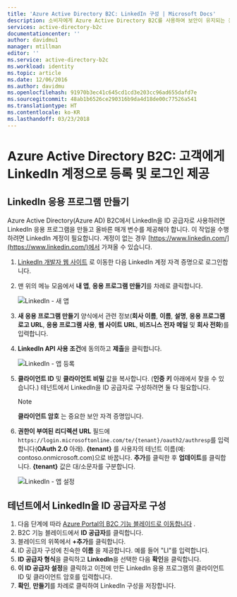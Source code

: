 ```yaml
---
title: 'Azure Active Directory B2C: LinkedIn 구성 | Microsoft Docs'
description: 소비자에게 Azure Active Directory B2C를 사용하여 보안이 유지되는 응용 프로그램에서 LinkedIn 계정으로 등록 및 로그인 제공
services: active-directory-b2c
documentationcenter: ''
author: davidmu1
manager: mtillman
editor: ''
ms.service: active-directory-b2c
ms.workload: identity
ms.topic: article
ms.date: 12/06/2016
ms.author: davidmu
ms.openlocfilehash: 91970b3ec41c645cd1cd3e203cc96ad655dafd7e
ms.sourcegitcommit: 48ab1b6526ce290316b9da4d18de00c77526a541
ms.translationtype: HT
ms.contentlocale: ko-KR
ms.lasthandoff: 03/23/2018
---
```

# <a name="azure-active-directory-b2c-provide-sign-up-and-sign-in-to-consumers-with-linkedin-accounts"></a>Azure Active Directory B2C: 고객에게 LinkedIn 계정으로 등록 및 로그인 제공
## <a name="create-a-linkedin-application"></a>LinkedIn 응용 프로그램 만들기
Azure Active Directory(Azure AD) B2C에서 LinkedIn을 ID 공급자로 사용하려면 LinkedIn 응용 프로그램을 만들고 올바른 매개 변수를 제공해야 합니다. 이 작업을 수행하려면 LinkedIn 계정이 필요합니다. 계정이 없는 경우 [https://www.linkedin.com/](https://www.linkedin.com/)에서 가져올 수 있습니다.

1. [LinkedIn 개발자 웹 사이트](https://www.developer.linkedin.com/) 로 이동한 다음 LinkedIn 계정 자격 증명으로 로그인합니다.
2. 맨 위의 메뉴 모음에서 **내 앱**, **응용 프로그램 만들기**를 차례로 클릭합니다.
   
    ![LinkedIn - 새 앱](./media/active-directory-b2c-setup-li-app/linkedin-new-app.png)
3. **새 응용 프로그램 만들기** 양식에서 관련 정보(**회사 이름**, **이름**, **설명**, **응용 프로그램 로고 URL**, **응용 프로그램 사용**, **웹 사이트 URL**, **비즈니스 전자 메일** 및 **회사 전화**)를 입력합니다.
4. **LinkedIn API 사용 조건**에 동의하고 **제출**을 클릭합니다.
   
    ![LinkedIn - 앱 등록](./media/active-directory-b2c-setup-li-app/linkedin-register-app.png)
5. **클라이언트 ID** 및 **클라이언트 비밀** 값을 복사합니다. (**인증 키** 아래에서 찾을 수 있습니다.) 테넌트에서 LinkedIn을 ID 공급자로 구성하려면 둘 다 필요합니다.
   
   > [!NOTE]
   > **클라이언트 암호** 는 중요한 보안 자격 증명입니다.
   > 
   > 
6. **권한이 부여된 리디렉션 URL** 필드에 `https://login.microsoftonline.com/te/{tenant}/oauth2/authresp`를 입력합니다(**OAuth 2.0** 아래). **{tenant}** 를 사용자의 테넌트 이름(예: contoso.onmicrosoft.com)으로 바꿉니다. **추가**를 클릭한 후 **업데이트**를 클릭합니다. **{tenant}** 값은 대/소문자를 구분합니다.
   
    ![LinkedIn - 앱 설정](./media/active-directory-b2c-setup-li-app/linkedin-setup.png)

## <a name="configure-linkedin-as-an-identity-provider-in-your-tenant"></a>테넌트에서 LinkedIn을 ID 공급자로 구성
1. 다음 단계에 따라 [Azure Portal의 B2C 기능 블레이드로 이동합니다](active-directory-b2c-app-registration.md#navigate-to-b2c-settings) .
2. B2C 기능 블레이드에서 **ID 공급자**를 클릭합니다.
3. 블레이드의 위쪽에서 **+추가**를 클릭합니다.
4. ID 공급자 구성에 친숙한 **이름** 을 제공합니다. 예를 들어 "LI"를 입력합니다.
5. **ID 공급자 형식**을 클릭하고 **LinkedIn**을 선택한 다음 **확인**을 클릭합니다.
6. **이 ID 공급자 설정**을 클릭하고 이전에 만든 LinkedIn 응용 프로그램의 클라이언트 ID 및 클라이언트 암호를 입력합니다.
7. **확인**, **만들기**를 차례로 클릭하여 LinkedIn 구성을 저장합니다.

